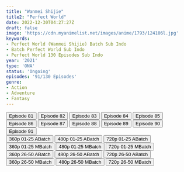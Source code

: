 ```yaml
---
title: "Wanmei Shijie"
title2: "Perfect World"
date: 2022-12-30T04:27:27Z
draft: false
image: 'https://cdn.myanimelist.net/images/anime/1793/124106l.jpg'
keywords:
- Perfect World (Wanmei Shijie) Batch Sub Indo
- Batch Perfect World Sub Indo
- Perfect World 130 Episodes Sub Indo
year: '2021'
type: 'ONA'
status: 'Ongoing'
episodes: '91/130 Episodes'
genre:
- Action
- Adventure
- Fantasy
---
```


<div class="d-g gg-10">
<div class="d-g gg-5 gtc-r ai-c">
<button onclick="window.open('?arc=b7P15SHI8i_20221021/81/MP4/Kuramanime-PRFWRD-81-480p-Anichin','_blank')">Episode 81</button>
<button onclick="window.open('?arc=NAXHW9L4kQ_20221028/82/MP4/Kuramanime-PRFWRD-82-480p-Anichin','_blank')">Episode 82</button>
<button onclick="window.open('?arc=pOEfmNq6QK_20221104/83/MP4/Kuramanime-PRFWRD-83-480p-Anichin','_blank')">Episode 83</button>
<button onclick="window.open('?arc=OI3Cg1GuPD_20221111/84/MP4/Kuramanime-PRFWRD-84-480p-Anichin','_blank')">Episode 84</button>
<button onclick="window.open('?arc=jWMzrqvdCM_20221118/85/MP4/Kuramanime-PRFWRD-85-480p-Anichin','_blank')">Episode 85</button>
<button onclick="window.open('?arc=xmnxPGLTnd_20221125/86/MP4/Kuramanime-PRFWRD-86-480p-Anichin','_blank')">Episode 86</button>
<button onclick="window.open('?arc=mwpeK60JRo_20221202/87/MP4/Kuramanime-PRFWRD-87-480p-Anichin','_blank')">Episode 87</button>
<button onclick="window.open('?arc=t1FVYI0YZE_20221209/88/MP4/Kuramanime-PRFWRD-88-480p-Anichin','_blank')">Episode 88</button>
<button onclick="window.open('?arc=D31wAMaqfM_20221216/89/MP4/Kuramanime-PRFWRD-89-480p-Anichin','_blank')">Episode 89</button>
<button onclick="window.open('?arc=k8ghdekcdw_20221223/90/MP4/Kuramanime-PRFWRD-90-480p-Anichin','_blank')">Episode 90</button>
<button onclick="window.open('?arc=DZcBCouFu6_20221230/91/MP4/Kuramanime-PRFWRD-91-480p-Anichin','_blank')">Episode 91</button>
</div>
<div class="d-g gg-5 gtc-r ai-c">
<button onclick="window.open('?barc=Ks5wDD3EF8_20220620/Batch/1-25/Kuramanime-PRFWRD-1_25-Mp4360','_blank')">360p 01-25 ABatch</button>
<button onclick="window.open('?barc=Ks5wDD3EF8_20220620/Batch/1-25/Kuramanime-PRFWRD-1_25-Mp4480','_blank')">480p 01-25 ABatch</button>
<button onclick="window.open('?barc=Ks5wDD3EF8_20220620/Batch/1-25/Kuramanime-PRFWRD-1_25-Mp4720','_blank')">720p 01-25 ABatch</button>
<button onclick="window.open('?bmed=96ax0j4tdii6k1f','_blank')">360p 01-25 MBatch</button>
<button onclick="window.open('?bmed=l1nm11cbytwxgyx','_blank')">480p 01-25 MBatch</button>
<button onclick="window.open('?bmed=ebqbmy2wsgnijln','_blank')">720p 01-25 MBatch</button>
<button onclick="window.open('?barc=Ks5wDD3EF8_20220620/Batch/26-50/Kuramanime-PRFWRD-26_50-Mp4360','_blank')">360p 26-50 ABatch</button>
<button onclick="window.open('?barc=Ks5wDD3EF8_20220620/Batch/26-50/Kuramanime-PRFWRD-26_50-Mp4480','_blank')">480p 26-50 ABatch</button>
<button onclick="window.open('?barc=Ks5wDD3EF8_20220620/Batch/26-50/Kuramanime-PRFWRD-26_50-Mp4720','_blank')">720p 26-50 ABatch</button>
<button onclick="window.open('?bmed=yp6kf16ggo8y6ti','_blank')">360p 26-50 MBatch</button>
<button onclick="window.open('?bmed=e0wu02sxmbaxgb9','_blank')">480p 26-50 MBatch</button>
<button onclick="window.open('?bmed=8lygkalon1uj6a7','_blank')">720p 26-50 MBatch</button>
</div>
</div>